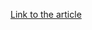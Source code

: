 [Link to the article](https://www.nist.gov/blogs/cybersecurity-insights/cybersecurity-awareness-month-2023-blog-series-recognizing-and)

